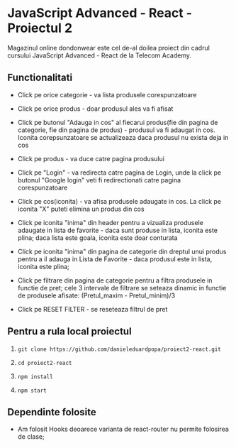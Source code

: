 # JavaScript Advanced - React - Proiectul 2

Magazinul online dondonwear este cel de-al doilea proiect din cadrul cursului JavaScript Advanced - React de la Telecom Academy.  


## Functionalitati

* Click pe orice categorie - va lista produsele corespunzatoare

* Click pe orice produs  - doar produsul ales va fi afisat 

* Click pe butonul "Adauga in cos" al fiecarui produs(fie din pagina de categorie, fie din pagina de produs) - produsul va fi adaugat in cos. Iconita corepsunzatoare se actualizeaza daca produsul nu exista deja in cos

* Click pe produs - va duce catre pagina produsului

* Click pe "Login" - va redirecta catre pagina de Login, unde la click pe butonul "Google login" veti fi redirectionati catre pagina corespunzatoare

* Click pe cos(iconita) - va afisa produsele adaugate in cos. La click pe iconita "X" puteti elimina un produs din cos

* Click pe iconita "inima" din header pentru a vizualiza produsele adaugate in lista de favorite - daca sunt produse in lista, iconita este plina; daca lista este goala, iconita este doar conturata

* Click pe iconita "inima" din pagina de categorie din dreptul unui produs pentru a il adauga in Lista de Favorite - daca produsul este in lista, iconita este plina; 

* Click pe filtrare din pagina de categorie pentru a filtra produsele in functie de pret; cele 3 intervale de filtrare se seteaza dinamic in functie de produsele afisate: (Pretul_maxim - Pretul_minim)/3

* Click pe RESET FILTER - se reseteaza filtrul de pret


## Pentru a rula local proiectul

1. `git clone https://github.com/danieleduardpopa/proiect2-react.git`

2. `cd proiect2-react`

3. `npm install`

4. `npm start`



## Dependinte folosite

* Am folosit Hooks deoarece varianta de react-router nu permite folosirea de clase;


